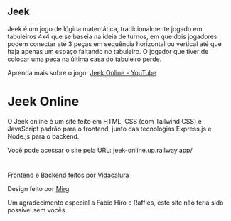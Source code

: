 ## Jeek

Jeek é um jogo de lógica matemática, tradicionalmente jogado em tabuleiros 4x4
que se baseia na ideia de turnos, em que dois jogadores podem conectar até 3
peças em sequência horizontal ou vertical até que haja apenas um espaço faltando 
no tabuleiro. O jogador que tiver de colocar uma peça na última casa do tabuleiro perde.


Aprenda mais sobre o jogo: <a href="https://www.youtube.com/channel/UCgKpJ2iuC_ew9ZLVVkQEEnw"> Jeek Online - YouTube </a>

# Jeek Online

O Jeek online é um site feito em HTML, CSS (com Tailwind CSS) e JavaScript padrão para o frontend,
junto das tecnologias Express.js e Node.js para o backend.


Você pode acessar o site pela URL: jeek-online.up.railway.app/

#

Frontend e Backend feitos por <a href="https://github.com/vidacalura"> Vidacalura </a>


Design feito por <a href="https://www.instagram.com/caiafa.borges/"> Mirg </a>


Um agradecimento especial a Fábio Hiro e Raffles, este site não teria sido possível sem vocês.